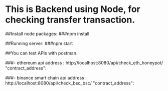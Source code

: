 # This is Backend using Node, for checking transfer transaction.

##Install node packages:
###npm install

##Running server:
###npm start

##You can test APIs with postman.

###- ethereum
api address : http://localhost:8080/api/check_eth_honeypot/
	"contract_address":

###- binance smart chain
api address : http://localhost:8080/api/check_bsc_bsc/
	"contract_address":
